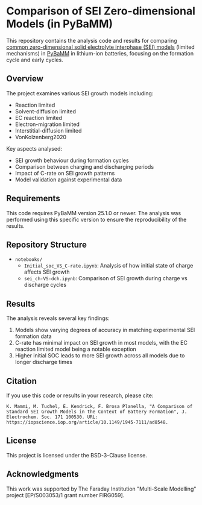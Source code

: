 # Comparison of SEI Zero-dimensional Models (in PyBaMM)

This repository contains the analysis code and results for comparing [common zero-dimensional solid electrolyte interphase (SEI) models](https://github.com/mmsg-warwick/zero-dimension-comparison-SEI/tree/main) (limited mechanisms) in [PyBaMM](https://github.com/pybamm-team/PyBaMM) in lithium-ion batteries, focusing on the formation cycle and early cycles.

## Overview

The project examines various SEI growth models including:
- Reaction limited
- Solvent-diffusion limited
- EC reaction limited 
- Electron-migration limited
- Interstitial-diffusion limited
- VonKolzenberg2020

Key aspects analysed:
- SEI growth behaviour during formation cycles
- Comparison between charging and discharging periods
- Impact of C-rate on SEI growth patterns
- Model validation against experimental data

## Requirements

This code requires PyBaMM version 25.1.0 or newer. The analysis was performed using this specific version to ensure the reproducibility of the results.

## Repository Structure

- `notebooks/`
  - `Initial_soc_VS_C-rate.ipynb`: Analysis of how initial state of charge affects SEI growth
  - `sei_ch-VS-dch.ipynb`: Comparison of SEI growth during charge vs discharge cycles

## Results

The analysis reveals several key findings:
1. Models show varying degrees of accuracy in matching experimental SEI formation data
2. C-rate has minimal impact on SEI growth in most models, with the EC reaction limited model being a notable exception
3. Higher initial SOC leads to more SEI growth across all models due to longer discharge times

## Citation

If you use this code or results in your research, please cite:

```
K. Mammi, M. Tuchel, E. Kendrick, F. Brosa Planella, "A Comparison of Standard SEI Growth Models in the Context of Battery Formation", J. Electrochem. Soc. 171 100530. URL: https://iopscience.iop.org/article/10.1149/1945-7111/ad8548.
```

## License

This project is licensed under the BSD-3-Clause license.

## Acknowledgments

This work was supported by The Faraday Institution "Multi-Scale Modelling" project [EP/S003053/1 grant number FIRG059].
